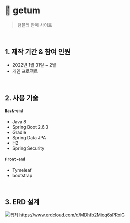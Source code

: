 # :pushpin: getum
>텀블러 판매 사이트  
>

</br>

## 1. 제작 기간 & 참여 인원
- 2022년 1월 31일 ~ 2월
- 개인 프로젝트

</br>

## 2. 사용 기술
#### `Back-end`
  - Java 8
  - Spring Boot 2.6.3
  - Gradle
  - Spring Data JPA
  - H2
  - Spring Security
#### `Front-end`
  - Tymeleaf
  - bootstrap

</br>

## 3. ERD 설계
![캡처](https://user-images.githubusercontent.com/69364279/152396415-023e6eb2-fdd9-429e-8c27-ff4a8f7e1171.PNG)
https://www.erdcloud.com/d/MDhfb2Mioq6sPRoiG


